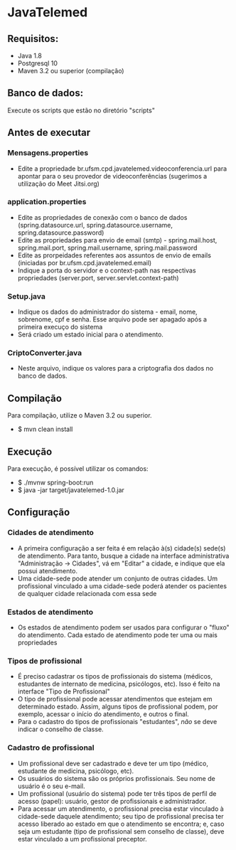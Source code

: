 # JavaTelemed

## Requisitos:
* Java 1.8
* Postgresql 10 
* Maven 3.2 ou superior (compilação)

## Banco de dados:
Execute os scripts que estão no diretório "scripts"

## Antes de executar
### Mensagens.properties 
* Edite a propriedade br.ufsm.cpd.javatelemed.videoconferencia.url para apontar para o seu provedor de videoconferências (sugerimos a utilização do Meet Jitsi.org)
### application.properties 
* Edite as propriedades de conexão com o banco de dados (spring.datasource.url, spring.datasource.username, spring.datasource.password)
* Edite as propriedades para envio de email (smtp) - spring.mail.host, spring.mail.port, spring.mail.username, spring.mail.password
* Edite as prorpeidades referentes aos assuntos de envio de emails (iniciadas por br.ufsm.cpd.javatelemed.email)
* Indique a porta do servidor e o context-path nas respectivas propriedades (server.port, server.servlet.context-path)

### Setup.java
* Indique os dados do administrador do sistema - email, nome, sobrenome, cpf e senha. Esse arquivo pode ser apagado após a primeira execuço do sistema
* Será criado um estado inicial para o atendimento.

### CriptoConverter.java
* Neste arquivo, indique os valores para a criptografia dos dados no banco de dados.

## Compilação
Para compilação, utilize o Maven 3.2 ou superior.
* $ mvn clean install

## Execução
Para execução, é possível utilizar os comandos: 
* $ ./mvnw spring-boot:run
* $ java -jar target/javatelemed-1.0.jar

## Configuração
### Cidades de atendimento
* A primeira configuração a ser feita é em relação à(s) cidade(s) sede(s) de atendimento. Para tanto, busque a cidade na interface administrativa "Administração -> Cidades", vá em "Editar" a cidade, e indique que ela possui atendimento.
* Uma cidade-sede pode atender um conjunto de outras cidades. Um profissional vinculado a uma cidade-sede poderá atender os pacientes de qualquer cidade relacionada com essa sede

### Estados de atendimento
* Os estados de atendimento podem ser usados para configurar o "fluxo" do atendimento. Cada estado de atendimento pode ter uma ou mais propriedades

### Tipos de profissional
* É preciso cadastrar os tipos de profissionais do sistema (médicos, estudantes de internato de medicina, psicólogos, etc). Isso é feito na interface "Tipo de Profissional"
* O tipo de profissional pode acessar atendimentos que estejam em determinado estado. Assim, alguns tipos de profissional podem, por exemplo, acessar o início do atendimento, e outros o final. 
* Para o cadastro do tipos de profissionais "estudantes", *não* se deve indicar o conselho de classe. 

### Cadastro de profissional
* Um profissional deve ser cadastrado e deve ter um tipo (médico, estudante de medicina, psicólogo, etc). 
* Os usuários do sistema são os próprios profissionais. Seu nome de usuário é o seu e-mail.
* Um profissional (usuário do sistema) pode ter três tipos de perfil de acesso (papel): usuário, gestor de profissionais e administrador.
* Para acessar um atendimento, o profissional precisa estar vinculado à cidade-sede daquele atendimento; seu tipo de profissional precisa ter acesso liberado ao estado em que o atendimento se encontra; e, caso seja um estudante (tipo de profissional sem conselho de classe), deve estar vinculado a um profissional preceptor.
